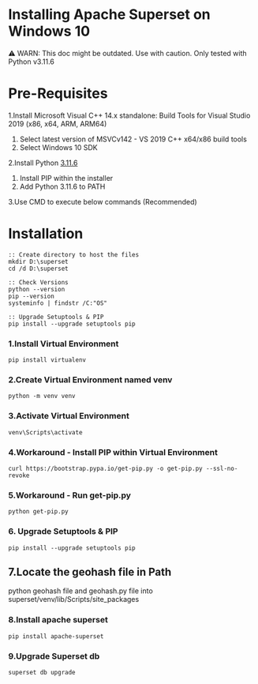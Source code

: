 # Installing Apache Superset on Windows 10
⚠️ WARN: This doc might be outdated. Use with caution. Only tested with Python v3.11.6

# Pre-Requisites

1.Install Microsoft Visual C++ 14.x standalone: Build Tools for Visual Studio 2019 (x86, x64, ARM, ARM64)

1. Select latest version of MSVCv142 - VS 2019 C++ x64/x86 build tools
2. Select Windows 10 SDK

2.Install Python [3.11.6](https://www.python.org/downloads/release/python-3116/)

1. Install PIP within the installer
2. Add Python 3.11.6 to PATH

3.Use CMD to execute below commands (Recommended)

# Installation
```
:: Create directory to host the files
mkdir D:\superset
cd /d D:\superset

:: Check Versions
python --version
pip --version
systeminfo | findstr /C:"OS"

:: Upgrade Setuptools & PIP
pip install --upgrade setuptools pip

```
### 1.Install Virtual Environment
    pip install virtualenv

### 2.Create Virtual Environment named venv
    python -m venv venv

### 3.Activate Virtual Environment
    venv\Scripts\activate

### 4.Workaround - Install PIP within Virtual Environment
    curl https://bootstrap.pypa.io/get-pip.py -o get-pip.py --ssl-no-revoke

### 5.Workaround - Run get-pip.py
    python get-pip.py

### 6. Upgrade Setuptools & PIP
    pip install --upgrade setuptools pip

## 7.Locate the geohash file in Path
python geohash file and geohash.py file into superset/venv/lib/Scripts/site_packages

### 8.Install apache superset
    pip install apache-superset

### 9.Upgrade Superset db
    superset db upgrade
